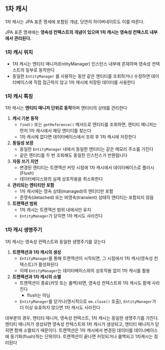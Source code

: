 ## 1차 캐시

1차 캐시는 JPA 표준 명세에 포함된 개념, 당연히 하이버네이트도 이를 따른다.

JPA 표준 명세에는 **영속성 컨텍스트의 개념이 있으며 1차 캐시는 영속성 컨텍스트 내부에서 관리된다.**

### 1차 캐시 위치

- 1차 캐시는 엔티티 매니저(EntityManager) 인스턴스 내부에 존재하며 영속성 컨텍스트의 일부로 동작한다
- 동일한 `EntityManager` 를 사용하는 동안 같은 엔티티를 조회하거나 수정하면 데이터베이스에 직접 접근하지 않고 1차 캐시에 저장된 데이터를 사용한다

### 1차 캐시 특징

1차 캐시는 **엔티티 매니저 단위로 동작**하며 엔티티의 상태를 관리한다

1. **캐시 기본 동작**
   - `find()` 또는 `getReference()` 메서드로 엔티티를 조회하면, 엔티티 매니저는 먼저 1차 캐시에서 해당 엔티티를 찾는다
   - 1차 캐시에 없다면 데이터베이스에서 조회 후 1차 캐시에 저장한다
2. **동일성 보장**
   - 동일한 `EntityManager` 내에서 동일한 엔티티는 같은 메모리 주소를 가진다
   - 같은 엔티티를 두 번 조회해도 동일한 인스턴스가 반환됩니다
3. **자동 쓰기 지연**
   - 변경된 엔티티는 트랜잭션 커밋 시점에 1차 캐시에서 데이터베이스로 플러시(Flush)
   - 데이터베이스와의 실제 상호작용을 최소화한다
4. **관리되는 엔티티만 포함**
   - 1차 캐시에는 영속 상태(managed)의 엔티티만 포함
   - 준영속(detached) 또는 비영속(transient) 상태의 엔티티는 포함되지 않음
5. **트랜잭션 범위**
   - 1차 캐시는 트랜잭션 범위 내에서만 유지
   - `EntityManager`가 닫히면 1차 캐시도 사라진다

### 1차 캐시 생명주기

1차 캐시는 영속성 컨텍스트와 동일한 생명주기를 갖는다

1. **트랜잭션과 1차 캐시의 생성**
   - `EntityManager`를 통해 트랜잭션이 시작되면, 그 시점에서 1차 캐시(영속성 컨텍스트)가 활성화된다
   - 이때 `EntityManager`는 데이터베이스와의 상호작용 없이 1차 캐시를 활용
2. **트랜잭션과 1차 캐시의 소멸**
   - 트랜잭션이 종료(커밋 또는 롤백)되면, 영속성 컨텍스트와 1차 캐시도 함께 사라진다
     - flush는 아님
   - `EntityManager`를 닫거나(명시적으로 `em.close()` 호출), `EntityManager`가 더 이상 유효하지 않으면 1차 캐시도 사라진다

<aside>

대부분의 경우, 엔티티 매니저, 영속성 컨텍스트, 1차 캐시는 동일한 생명주기를 가진다. 엔티티 매니저가 생성되면 영속성 컨텍스트와 1차 캐시가 생성되고, 엔티티 매니저가 닫히면 함께 소멸되기 때문이다.
트랜잭션은 1차 캐시에서 변경된 데이터를 데이너베이스에 동기화(flush)하는 단위이다. 트랜잭션이 끝나면 커밋되거나 롤백되고 1차캐시는 정리된다

</aside>
